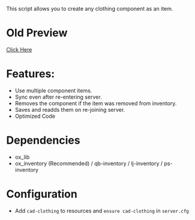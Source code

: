 This script allows you to create any clothing component as an item.

# Old Preview
[Click Here](https://youtu.be/Giy2gnHiIYo)

# Features: 
- Use multiple component items.
- Sync even after re-entering server.
- Removes the component if the item was removed from inventory.
- Saves and readds them on re-joining server.
- Optimized Code

# Dependencies
* ox_lib
* ox_inventory (Recommended) / qb-inventory / lj-inventory / ps-inventory

# Configuration 
* Add `cad-clothing` to resources and `ensure cad-clothing` in `server.cfg`
